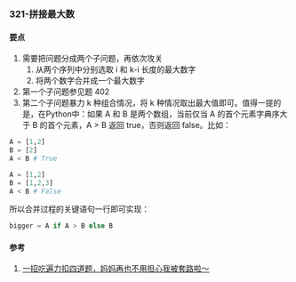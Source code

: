 ### 321-拼接最大数

#### 要点

1. 需要把问题分成两个子问题，再依次攻关
   1. 从两个序列中分别选取 i 和 k-i 长度的最大数字
   2. 将两个数字合并成一个最大数字
2. 第一个子问题参见题 402
3. 第二个子问题暴力 k 种组合情况，将 k 种情况取出最大值即可。值得一提的是，在Python中：如果 A 和 B 是两个数组，当前仅当 A 的首个元素字典序大于 B 的首个元素，A > B 返回 true，否则返回 false。比如：

```python
A = [1,2]
B = [2]
A < B # True

A = [1,2]
B = [1,2,3]
A < B # False
```

所以合并过程的关键语句一行即可实现：

```python
bigger = A if A > B else B
```

#### 参考

1. [一招吃遍力扣四道题，妈妈再也不用担心我被套路啦～](https://leetcode-cn.com/problems/remove-k-digits/solution/yi-zhao-chi-bian-li-kou-si-dao-ti-ma-ma-zai-ye-b-5/)

